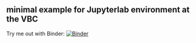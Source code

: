 ## minimal example for Jupyterlab environment at the VBC

Try me out with Binder:
[![Binder](https://mybinder.org/badge_logo.svg)](https://mybinder.org/v2/gh/CLIP-HPC/singularity-jupyterlab-minimal/HEAD)

